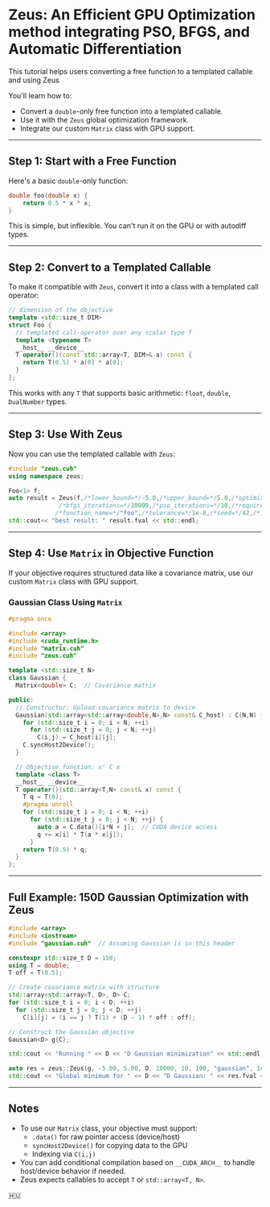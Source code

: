 # Zeus: An Efficient GPU Optimization method integrating PSO, BFGS, and Automatic Differentiation 

This tutorial helps users converting a free function to a templated callable and using Zeus

You'll learn how to:

- Convert a `double`-only free function into a templated callable.
- Use it with the `Zeus` global optimization framework.
- Integrate our custom `Matrix` class with GPU support.

---

## Step 1: Start with a Free Function

Here's a basic `double`-only function:

```cpp
double foo(double x) {
    return 0.5 * x * x;
}
```

This is simple, but inflexible. You can't run it on the GPU or with autodiff types.

---

## Step 2: Convert to a Templated Callable

To make it compatible with `Zeus`, convert it into a class with a templated call operator:

```cpp
// dimension of the objective
template <std::size_t DIM>
struct Foo {
  // templated call‐operator over any scalar type T
  template <typename T>
  __host__ __device__
  T operator()(const std::array<T, DIM>& a) const {
    return T(0.5) * a[0] * a[0];
  }
};
```

This works with any `T` that supports basic arithmetic: `float`, `double`, `DualNumber` types.

---

## Step 3: Use With Zeus

Now you can use the templated callable with `Zeus`:

```cpp
#include "zeus.cuh"
using namespace zeus;

Foo<1> f;
auto result = Zeus(f,/*lower_bound=*/-5.0,/*upper_bound=*/5.0,/*optimization=*/1024,
              /*bfgs_iterations=*/10000,/*pso_iterations=*/10,/*required_convergences=*/100,
             /*function_name=*/"foo",/*tolerance=*/1e-8,/*seed=*/42,/*index_of_run=*/run);
std::cout<< "best result: " result.fval << std::endl;
```

---

## Step 4: Use `Matrix` in Objective Function

If your objective requires structured data like a covariance matrix, use our custom `Matrix` class with GPU support.

### Gaussian Class Using `Matrix`

```cpp
#pragma once

#include <array>
#include <cuda_runtime.h>
#include "matrix.cuh"
#include "zeus.cuh"

template <std::size_t N>
class Gaussian {
  Matrix<double> C;  // Covariance matrix

public:
  // Constructor: Upload covariance matrix to device
  Gaussian(std::array<std::array<double,N>,N> const& C_host) : C(N,N) {
    for (std::size_t i = 0; i < N; ++i)
      for (std::size_t j = 0; j < N; ++j)
        C(i,j) = C_host[i][j];
    C.syncHost2Device();
  }

  // Objective function: xᵀ C x
  template <class T>
  __host__ __device__
  T operator()(std::array<T,N> const& x) const {
    T q = T(0);
    #pragma unroll
    for (std::size_t i = 0; i < N; ++i)
      for (std::size_t j = 0; j < N; ++j) {
        auto a = C.data()[i*N + j];  // CUDA device access
        q += x[i] * T(a * x[j]);
      }
    return T(0.5) * q;
  }
};
```

---

## Full Example: 150D Gaussian Optimization with Zeus

```cpp
#include <array>
#include <iostream>
#include "gaussian.cuh"  // Assuming Gaussian is in this header

constexpr std::size_t D = 150;
using T = double;
T off = T(0.5);

// Create covariance matrix with structure
std::array<std::array<T, D>, D> C;
for (std::size_t i = 0; i < D; ++i)
  for (std::size_t j = 0; j < D; ++j)
    C[i][j] = (i == j ? T(1) + (D - 1) * off : off);

// Construct the Gaussian objective
Gaussian<D> g{C};

std::cout << "Running " << D << "D Gaussian minimization" << std::endl;

auto res = zeus::Zeus(g, -5.00, 5.00, D, 10000, 10, 100, "gaussian", 1e-8, 42, run);
std::cout << "Global minimum for " << D << "D Gaussian: " << res.fval << std::endl;
```

---

## Notes

- To use our `Matrix` class, your objective must support:
  - `.data()` for raw pointer access (device/host)
  - `syncHost2Device()` for copying data to the GPU
  - Indexing via `C(i,j)`
- You can add conditional compilation based on `__CUDA_ARCH__` to handle host/device behavior if needed.
- Zeus expects callables to accept `T` or `std::array<T, N>`.

🇭🇺
